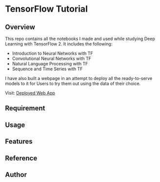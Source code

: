 # TensorFlow Tutorial

## Overview

This repo contains all the notebooks I made and used while studying Deep Learning with TensorFlow 2. It includes the following:

- Introduction to Neural Networks with TF
- Convolutional Neural Networks with TF
- Natural Language Processing with TF
- Sequence and Time Series with TF

I have also built a webpage in an attempt to deploy all the ready-to-serve models to it for Users to try them out using the data of their choice.

Visit: [Deployed Web App](https://indrap24.github.io/Deep-Learning-with-TensorFlow/)

## Requirement

## Usage

## Features

## Reference

## Author

